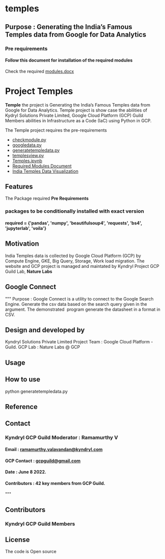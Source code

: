 # temples
## Purpose : Generating the India’s Famous Temples data from Google for Data Analytics
### Pre requirements
#### Follow this document for installation of the required modules
Check the required [modules.docx](https://github.com/NATURE-LABS/temples/blob/main/Check%20the%20required%20modules.docx)


# Project Temples

**Temple** the project is Generating the India’s Famous Temples data from Google for Data Analytics. 
Temple project is show case the abilities of Kydryl Solutions Private Limited, Google Cloud Platform (GCP) Guild Members abilities in Infrastructure as a Code (IaC) using Python in GCP. 

The Temple project requires the pre-requirements
+ [checkmodule.py](https://github.com/NATURE-LABS/temples/blob/main/checkmodule.py)
+ [googledata.py](https://github.com/NATURE-LABS/temples/blob/main/googledata.py)
+ [generatetempledata.py](https://github.com/NATURE-LABS/temples/blob/main/generatetempledata.py)
+ [templesview.py](https://github.com/NATURE-LABS/temples/blob/main/templesview.py)
+ [Temples.ipynb](https://github.com/NATURE-LABS/temples/blob/main/Temples.ipynb)
+ [Required Modules Document](https://github.com/NATURE-LABS/temples/blob/main/Check%20the%20required%20modules.docx)
+ [India Temples Data Visualization](https://github.com/NATURE-LABS/temples/blob/main/India%20Temples%20Data%20Generated%20from%20Python%20Program.docx)

## Features 

The Package required **Pre Requirements** 
### packages to be conditionally installed with exact version
#### required = {'pandas', 'numpy', 'beautifulsoup4', 'requests', 'bs4', 'jupyterlab', 'voila'}


## Motivation

India Temples data is collected by Google Cloud Platform (GCP) by Compute Engine, GKE, Big Query, Storage, Work load migration.
The website and GCP project is managed and maintated by Kyndryl Project GCP Guild Lab, **Nature Labs** 

## Google Connect 
"""
Purpose : Google Connect is a utility to connect to the Google Search Engine.
Generate the csv data based on the search query given in the argument.
The demonstrated  program generate the datasheet in  a format in CSV.

## Design and developed by 

Kyndryl Solutions Private Limited
Project Team : Google Cloud Platform - Guild.
GCP Lab : Nature Labs @ GCP

## Usage

How to use
------------
python generatetempledata.py 
    
## Reference

Contact 
--------
### Kyndryl GCP Guild Moderator : Ramamurthy V 
#### Email           :  ramamurthy.valavandan@kyndryl.com
#### GCP Contact     : gcpguild@gmail.com
#### Date            : June 8 2022.
#### Contributors    : 42 key members from GCP Guild.
"""

## Contributors

### Kyndryl GCP Guild Members


## License

The code is Open source

